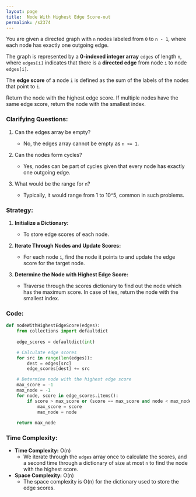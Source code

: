 ```yaml
---
layout: page
title:  Node With Highest Edge Score-out
permalink: /s2374
---
```


You are given a directed graph with `n` nodes labeled from `0` to `n - 1`, where each node has exactly one outgoing edge.

The graph is represented by a **0-indexed integer array** `edges` of length `n`, where `edges[i]` indicates that there is a **directed edge** from node `i` to node `edges[i]`.

The **edge score** of a node `i` is defined as the sum of the labels of the nodes that point to `i`.

Return the node with the highest edge score. If multiple nodes have the same edge score, return the node with the smallest index.

### Clarifying Questions:

1. Can the edges array be empty?
   - No, the edges array cannot be empty as `n >= 1`.

2. Can the nodes form cycles?
   - Yes, nodes can be part of cycles given that every node has exactly one outgoing edge.

3. What would be the range for `n`?
   - Typically, it would range from 1 to 10^5, common in such problems.

### Strategy:

1. **Initialize a Dictionary:**
   - To store edge scores of each node.
   
2. **Iterate Through Nodes and Update Scores:**
   - For each node `i`, find the node it points to and update the edge score for the target node.

3. **Determine the Node with Highest Edge Score:**
   - Traverse through the scores dictionary to find out the node which has the maximum score. In case of ties, return the node with the smallest index.

### Code:

```python
def nodeWithHighestEdgeScore(edges):
    from collections import defaultdict
    
    edge_scores = defaultdict(int)

    # Calculate edge scores
    for src in range(len(edges)):
        dest = edges[src]
        edge_scores[dest] += src

    # Determine node with the highest edge score
    max_score = -1
    max_node = -1
    for node, score in edge_scores.items():
        if score > max_score or (score == max_score and node < max_node):
            max_score = score
            max_node = node
    
    return max_node
```

### Time Complexity:

- **Time Complexity:** O(n)
  - We iterate through the `edges` array once to calculate the scores, and a second time through a dictionary of size at most `n` to find the node with the highest score.
- **Space Complexity:** O(n)
  - The space complexity is O(n) for the dictionary used to store the edge scores.